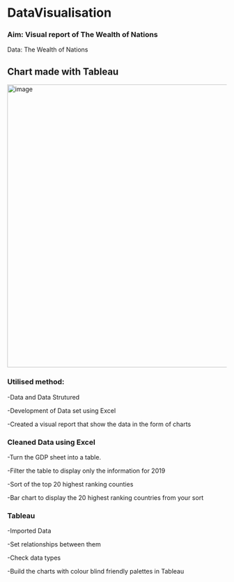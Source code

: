 # DataVisualisation

### Aim: Visual report of The Wealth of Nations

Data: The Wealth of Nations

## Chart made with Tableau

<img width="650" alt="image" src="https://user-images.githubusercontent.com/129383432/229284958-c267814b-12fb-44cd-9e43-c84624ab891a.png">



### Utilised method:

-Data and Data Strutured

-Development of Data set using Excel

-Created a visual report that show the data in the form of charts

### Cleaned Data using **Excel**

-Turn the GDP sheet into a table.

-Filter the table to display only the information for 2019

-Sort of the top 20 highest ranking counties

-Bar chart to display the 20 highest ranking countries from your sort

### Tableau

-Imported Data

-Set relationships between them

-Check data types

-Build the charts with colour blind friendly palettes in Tableau





